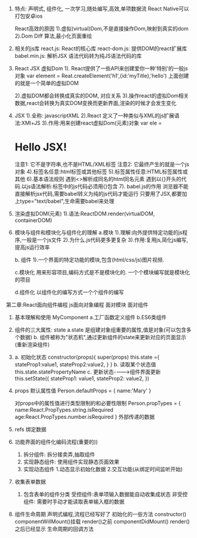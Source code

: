 1. 特点: 声明式, 组件化, 一次学习,随处编写,高效,单项数据流
    React Native可以打包安卓ios

    React高效的原因
    1).虚拟(virtual)Dom,不是直接操作Dom,映射到真实的dom
    2).Dom Diff 算法,最小化页面重绘
<!-- BootCDN -->

2. 相关的js库
    react.js:  React的核心库
    react-dom.js: 提供DOM的react扩展库
    babel.min.js:  解析JSX 语法代码转为纯JS语法代码的库

3. React JSX
    虚拟Dom
    1). React提供了一些API来创建爱你一种'特别'的一般js对象
        var element = Reat.createElement('h1',{id:'myTitle},'hello')
        上面创建的就是一个简单的虚拟DOM
    
    2).虚拟DOM都会转换成真实的DOM, 对应关系
    3).操作react的虚拟Dom相关数据,react会转换为真实DOM变换而更新界面,渲染的时候才会发生变化

4. JSX
    1).全称: javascriptXML
    2).React 定义了一种类似与XML的js扩展语法:XMl+JS
    3).作用:用来创建react虚拟Dom(元素)对象
        var ele = <h1>Hello JSX!</h1>
        注意1: 它不是字符串,也不是HTML/XML标签
        注意2: 它最终产生的就是一个js对象
    4).标签名任意:html标签或其他标签
    5).标签属性任意:HTML标签属性或其他
    6).基本语法规则
       遇到<>解析成同名的html同名元素
       遇到以{}开头的代码.以js语法解析:标签中的js代码必须用{}包含
    7). babel.js的作用
        浏览器不能直接解析jsx代码,需要babel转义为纯的js代码才能运行
        只要用了JSX,都要加上type="text/babel",生命需要babel来处理

5. 渲染虚拟DOM(元素)
    1).语法:ReactDOM.render(virtualDOM, containerDOM)

6. 模块与组件和模块化与组件化的理解
    a.模块
        1).理解:向外提供特定功能的js程序,一般是一个js文件
        2).为什么.js代码更多更复杂
        3).作用:复用js,简化js编写,提高js运行效率

    b. 组件 
        1).一个界面的特定功能的模块,包含(html/css/js)图片视频.

    c.模块化
        用来形容项目,编码方式是不是模块化的.
        一个个模块编写就是模块化的项目

    d.组件化
        以组件化的编写方式一个个组件的编写


第二章:React面向组件编程 js面向对象编程 面对模块 面对组件

1. 基本理解和使用
    MyComponent
    a.工厂函数定义组件
    b.ES6类组件
2. 组件的三大属性: state
    a.state 是组建对象组重要的属性,值是对象(可以包含多个数据)
    b. 组件被称为"状态机",通过更新组件的state来更新对应的页面显示(重新渲染组件)
3.  a.  初始化状态
        constructor(props){
            super(props)
            this.state ={
                stateProp1:value1,
                stateProp2:value2,
            }
        }
    b.  读取某个状态值
        this.state.statePropertyName
    c.  更新状态---->组件界面更新
        this.setState({
            stateProp1: value1,
            stateProp2: value2,
        })
4. props
    默认属性值
    Person.defaultProps = {
        name:'Mary'
    }

    对props中的属性值进行类型限制的和必要性限制
    Person.propTypes = {
        name:React.PropTypes.string.isRequired
        age:React.PropTypes.number.isRequired
    }
    外部传递的数据

5. refs
    绑定数据

6. 功能界面的组件化编码流程(重要的))
    1. 拆分组件: 拆分接卖弄,抽取组件
    2. 实现静态组件: 使用组件实现静态页面效果
    3. 实现动态组件
        1.动态显示初始化数据
        2.交互功能(从绑定时间监听开始)

7. 收集表单数据
    1. 包含表单的组件分类
        受控组件:表单项输入数据能自动收集成状态
        非受控组件: 需要时手动才能读取表单输入框的数据

8. 组件生命周期
    声明式编程,流程已经写好了
    初始化的一些方法
        constructor()
        componentWillMount()挂载 render()之前
        componentDidMount() render()之后已经显示
        生命周期的回调方法
